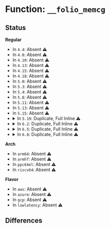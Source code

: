 # Function: <code>__folio_memcg</code>

## Status
<b>Regular</b>
<ul>
<li>
In <code>4.4</code>: Absent ⚠️
</li>
<li>
In <code>4.8</code>: Absent ⚠️
</li>
<li>
In <code>4.10</code>: Absent ⚠️
</li>
<li>
In <code>4.13</code>: Absent ⚠️
</li>
<li>
In <code>4.15</code>: Absent ⚠️
</li>
<li>
In <code>4.18</code>: Absent ⚠️
</li>
<li>
In <code>5.0</code>: Absent ⚠️
</li>
<li>
In <code>5.3</code>: Absent ⚠️
</li>
<li>
In <code>5.4</code>: Absent ⚠️
</li>
<li>
In <code>5.8</code>: Absent ⚠️
</li>
<li>
In <code>5.11</code>: Absent ⚠️
</li>
<li>
In <code>5.13</code>: Absent ⚠️
</li>
<li>
In <code>5.15</code>: Absent ⚠️
</li>
<li>
<details>
<summary>In <code>5.19</code>: Duplicate, Full Inline ⚠️</summary>

**Collision:** Static Duplication

**Inline:** Full

**Transformation:** False

**Instances:**

```
In mm/page-writeback.c (0)
Location: include/linux/memcontrol.h:399
Inline: True
```
```
In mm/swap.c (0)
Location: include/linux/memcontrol.h:399
Inline: True
```
```
In mm/vmscan.c (ffffffff8130e426)
Location: include/linux/memcontrol.h:399
Inline: True
Inline callers:
  - mm/vmscan.c:shrink_page_list
  - mm/vmscan.c:shrink_page_list
```
```
In mm/compaction.c (0)
Location: include/linux/memcontrol.h:399
Inline: True
```
```
In mm/workingset.c (0)
Location: include/linux/memcontrol.h:399
Inline: True
```
```
In mm/mlock.c (0)
Location: include/linux/memcontrol.h:399
Inline: True
```
```
In mm/vmalloc.c (0)
Location: include/linux/memcontrol.h:399
Inline: True
```
```
In mm/page_io.c (0)
Location: include/linux/memcontrol.h:399
Inline: True
```
```
In mm/migrate.c (0)
Location: include/linux/memcontrol.h:399
Inline: True
```
```
In mm/huge_memory.c (0)
Location: include/linux/memcontrol.h:399
Inline: True
```
```
In mm/khugepaged.c (0)
Location: include/linux/memcontrol.h:399
Inline: True
```
```
In mm/memcontrol.c (ffffffff813d3926)
Location: include/linux/memcontrol.h:399
Inline: True
Inline callers:
  - mm/memcontrol.c:get_obj_cgroup_from_page
```
```
In fs/fs-writeback.c (ffffffff81431230)
Location: include/linux/memcontrol.h:399
Inline: True
Inline callers:
  - fs/fs-writeback.c:perf_trace_track_foreign_dirty
  - fs/fs-writeback.c:trace_event_raw_event_track_foreign_dirty
```
```
In fs/buffer.c (0)
Location: include/linux/memcontrol.h:399
Inline: True
```
</details>
</li>
<li>
<details>
<summary>In <code>6.2</code>: Duplicate, Full Inline ⚠️</summary>

**Collision:** Static Duplication

**Inline:** Full

**Transformation:** False

**Instances:**

```
In mm/page-writeback.c (0)
Location: include/linux/memcontrol.h:375
Inline: True
```
```
In mm/swap.c (0)
Location: include/linux/memcontrol.h:375
Inline: True
```
```
In mm/vmscan.c (ffffffff81380254)
Location: include/linux/memcontrol.h:375
Inline: True
Inline callers:
  - mm/vmscan.c:shrink_folio_list
  - mm/vmscan.c:shrink_folio_list
```
```
In mm/compaction.c (0)
Location: include/linux/memcontrol.h:375
Inline: True
```
```
In mm/workingset.c (0)
Location: include/linux/memcontrol.h:375
Inline: True
```
```
In mm/mlock.c (0)
Location: include/linux/memcontrol.h:375
Inline: True
```
```
In mm/vmalloc.c (0)
Location: include/linux/memcontrol.h:375
Inline: True
```
```
In mm/page_io.c (0)
Location: include/linux/memcontrol.h:375
Inline: True
```
```
In mm/migrate.c (0)
Location: include/linux/memcontrol.h:375
Inline: True
```
```
In mm/huge_memory.c (0)
Location: include/linux/memcontrol.h:375
Inline: True
```
```
In mm/khugepaged.c (0)
Location: include/linux/memcontrol.h:375
Inline: True
```
```
In mm/memcontrol.c (ffffffff814592b9)
Location: include/linux/memcontrol.h:375
Inline: True
Inline callers:
  - mm/memcontrol.c:get_obj_cgroup_from_page
```
```
In fs/fs-writeback.c (ffffffff814befbd)
Location: include/linux/memcontrol.h:375
Inline: True
Inline callers:
  - fs/fs-writeback.c:perf_trace_track_foreign_dirty
  - fs/fs-writeback.c:trace_event_raw_event_track_foreign_dirty
```
```
In fs/buffer.c (0)
Location: include/linux/memcontrol.h:375
Inline: True
```
</details>
</li>
<li>
<details>
<summary>In <code>6.5</code>: Duplicate, Full Inline ⚠️</summary>

**Collision:** Static Duplication

**Inline:** Full

**Transformation:** False

**Instances:**

```
In mm/page-writeback.c (0)
Location: include/linux/memcontrol.h:381
Inline: True
```
```
In mm/swap.c (0)
Location: include/linux/memcontrol.h:381
Inline: True
```
```
In mm/vmscan.c (ffffffff813b172c)
Location: include/linux/memcontrol.h:381
Inline: True
Inline callers:
  - mm/vmscan.c:shrink_folio_list
  - mm/vmscan.c:shrink_folio_list
```
```
In mm/compaction.c (0)
Location: include/linux/memcontrol.h:381
Inline: True
```
```
In mm/workingset.c (ffffffff813e129e)
Location: include/linux/memcontrol.h:381
Inline: True
Inline callers:
  - mm/workingset.c:lru_gen_refault
```
```
In mm/mlock.c (0)
Location: include/linux/memcontrol.h:381
Inline: True
```
```
In mm/vmalloc.c (0)
Location: include/linux/memcontrol.h:381
Inline: True
```
```
In mm/page_io.c (0)
Location: include/linux/memcontrol.h:381
Inline: True
```
```
In mm/migrate.c (0)
Location: include/linux/memcontrol.h:381
Inline: True
```
```
In mm/huge_memory.c (0)
Location: include/linux/memcontrol.h:381
Inline: True
```
```
In mm/khugepaged.c (0)
Location: include/linux/memcontrol.h:381
Inline: True
```
```
In mm/memcontrol.c (ffffffff8148ef4d)
Location: include/linux/memcontrol.h:381
Inline: True
Inline callers:
  - mm/memcontrol.c:get_obj_cgroup_from_page
```
```
In fs/fs-writeback.c (ffffffff814f40d5)
Location: include/linux/memcontrol.h:381
Inline: True
Inline callers:
  - fs/fs-writeback.c:perf_trace_track_foreign_dirty
  - fs/fs-writeback.c:trace_event_raw_event_track_foreign_dirty
```
```
In fs/buffer.c (0)
Location: include/linux/memcontrol.h:381
Inline: True
```
</details>
</li>
<li>
<details>
<summary>In <code>6.8</code>: Duplicate, Full Inline ⚠️</summary>

**Collision:** Static Duplication

**Inline:** Full

**Transformation:** False

**Instances:**

```
In mm/page-writeback.c (0)
Location: include/linux/memcontrol.h:385
Inline: True
```
```
In mm/swap.c (0)
Location: include/linux/memcontrol.h:385
Inline: True
```
```
In mm/vmscan.c (ffffffff813daca9)
Location: include/linux/memcontrol.h:385
Inline: True
Inline callers:
  - mm/vmscan.c:shrink_folio_list
  - mm/vmscan.c:shrink_folio_list
```
```
In mm/compaction.c (0)
Location: include/linux/memcontrol.h:385
Inline: True
```
```
In mm/workingset.c (ffffffff8140bb5b)
Location: include/linux/memcontrol.h:385
Inline: True
Inline callers:
  - mm/workingset.c:lru_gen_refault
```
```
In mm/mlock.c (0)
Location: include/linux/memcontrol.h:385
Inline: True
```
```
In mm/vmalloc.c (0)
Location: include/linux/memcontrol.h:385
Inline: True
```
```
In mm/page_io.c (0)
Location: include/linux/memcontrol.h:385
Inline: True
```
```
In mm/zswap.c (0)
Location: include/linux/memcontrol.h:385
Inline: True
```
```
In mm/migrate.c (0)
Location: include/linux/memcontrol.h:385
Inline: True
```
```
In mm/huge_memory.c (0)
Location: include/linux/memcontrol.h:385
Inline: True
```
```
In mm/khugepaged.c (0)
Location: include/linux/memcontrol.h:385
Inline: True
```
```
In mm/memcontrol.c (ffffffff814be83e)
Location: include/linux/memcontrol.h:385
Inline: True
Inline callers:
  - mm/memcontrol.c:get_obj_cgroup_from_folio
  - mm/memcontrol.c:__lruvec_stat_mod_folio
```
```
In fs/fs-writeback.c (ffffffff815287e5)
Location: include/linux/memcontrol.h:385
Inline: True
Inline callers:
  - fs/fs-writeback.c:perf_trace_track_foreign_dirty
  - fs/fs-writeback.c:trace_event_raw_event_track_foreign_dirty
```
```
In fs/buffer.c (0)
Location: include/linux/memcontrol.h:385
Inline: True
```
</details>
</li>
</ul>
<b>Arch</b>
<ul>
<li>
In <code>arm64</code>: Absent ⚠️
</li>
<li>
In <code>armhf</code>: Absent ⚠️
</li>
<li>
In <code>ppc64el</code>: Absent ⚠️
</li>
<li>
In <code>riscv64</code>: Absent ⚠️
</li>
</ul>
<b>Flavor</b>
<ul>
<li>
In <code>aws</code>: Absent ⚠️
</li>
<li>
In <code>azure</code>: Absent ⚠️
</li>
<li>
In <code>gcp</code>: Absent ⚠️
</li>
<li>
In <code>lowlatency</code>: Absent ⚠️
</li>
</ul>

## Differences
